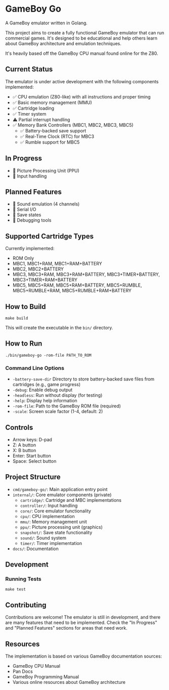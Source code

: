 # GameBoy Go

A GameBoy emulator written in Golang.

This project aims to create a fully functional GameBoy emulator that can run commercial games.
It's designed to be educational and help others learn about GameBoy architecture and emulation techniques.

It's heavily based off the GameBoy CPU manual found online for the Z80.

## Current Status

The emulator is under active development with the following components implemented:

- ✅ CPU emulation (Z80-like) with all instructions and proper timing
- ✅ Basic memory management (MMU)
- ✅ Cartridge loading
- ✅ Timer system
- ⚠️ Partial interrupt handling
- ✅ Memory Bank Controllers (MBC1, MBC2, MBC3, MBC5)
  - ✅ Battery-backed save support
  - ✅ Real-Time Clock (RTC) for MBC3
  - ✅ Rumble support for MBC5

## In Progress

- 🔄 Picture Processing Unit (PPU)
- 🔄 Input handling

## Planned Features

- 📝 Sound emulation (4 channels)
- 📝 Serial I/O
- 📝 Save states
- 📝 Debugging tools

## Supported Cartridge Types

Currently implemented:
- ROM Only
- MBC1, MBC1+RAM, MBC1+RAM+BATTERY
- MBC2, MBC2+BATTERY
- MBC3, MBC3+RAM, MBC3+RAM+BATTERY, MBC3+TIMER+BATTERY, MBC3+TIMER+RAM+BATTERY
- MBC5, MBC5+RAM, MBC5+RAM+BATTERY, MBC5+RUMBLE, MBC5+RUMBLE+RAM, MBC5+RUMBLE+RAM+BATTERY

## How to Build

```
make build
```

This will create the executable in the `bin/` directory.

## How to Run

```
./bin/gameboy-go -rom-file PATH_TO_ROM
```

### Command Line Options

- `-battery-save-dir` Directory to store battery-backed save files from cartridges (e.g., game progress)
- `-debug`: Enable debug output
- `-headless`: Run without display (for testing)
- `-help`: Display help information
- `-rom-file`: Path to the GameBoy ROM file (required)
- `-scale`: Screen scale factor (1-4, default: 2)

## Controls

- Arrow keys: D-pad
- Z: A button
- X: B button
- Enter: Start button
- Space: Select button

## Project Structure

- `cmd/gameboy-go/`: Main application entry point
- `internal/`: Core emulator components (private)
  - `cartridge/`: Cartridge and MBC implementations
  - `controller/`: Input handling
  - `core/`: Core emulator functionality
  - `cpu/`: CPU implementation
  - `mmu/`: Memory management unit
  - `ppu/`: Picture processing unit (graphics)
  - `snapshot/`: Save state functionality
  - `sound/`: Sound system
  - `timer/`: Timer implementation
- `docs/`: Documentation

## Development

### Running Tests

```
make test
```

## Contributing

Contributions are welcome! The emulator is still in development, and there are many features that need to be implemented. Check the "In Progress" and "Planned Features" sections for areas that need work.

## Resources

The implementation is based on various GameBoy documentation sources:

- GameBoy CPU Manual
- Pan Docs
- GameBoy Programming Manual
- Various online resources about GameBoy architecture
